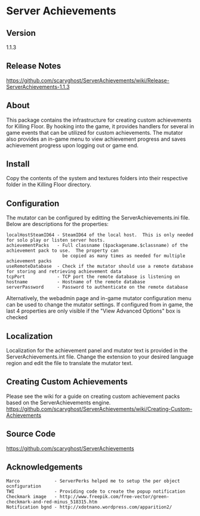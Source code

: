 Server Achievements
===============
## Version
1.1.3

## Release Notes
https://github.com/scaryghost/ServerAchievements/wiki/Release-ServerAchievements-1.1.3

## About
This package contains the infrastructure for creating custom achievements for Killing Floor.  By hooking into the game, 
it provides handlers for several in game events that can be utilized for custom achievements.  The mutator also provides 
an in-game menu to view achievement progress and saves achievement progress upon logging out or game end.

## Install
Copy the contents of the system and textures folders into their respective folder in the Killing Floor directory.  

## Configuration
The mutator can be configured by editting the ServerAchievements.ini file.  Below are descriptions for the properties:

    localHostSteamID64 - SteamID64 of the local host.  This is only needed for solo play or listen server hosts.
    achievementPacks   - Full classname ($packagename.$classname) of the achievement pack to use.  The property can 
                         be copied as many times as needed for multiple achievement packs
    useRemoteDatabase  - Check if the mutator should use a remote database for storing and retrieving achievement data
    tcpPort            - TCP port the remote database is listening on
    hostname           - Hostname of the remote database
    serverPassword     - Password to authenticate on the remote database
                         
Alternatively, the webadmin page and in-game mutator configuration menu can be used to change the mutator settings.  If 
configured from in game, the last 4 properties are only visible if the "View Advanced Options" box is checked

## Localization
Localization for the achievement panel and mutator text is provided in the ServerAchievements.int file.  Change the 
extension to your desired language region and edit the file to translate the mutator text.

## Creating Custom Achievements
Please see the wiki for a guide on creating custom achievement packs based on the ServerAchievements engine.  
https://github.com/scaryghost/ServerAchievements/wiki/Creating-Custom-Achievements

## Source Code
https://github.com/scaryghost/ServerAchievements

## Acknowledgements
    Marco             - ServerPerks helped me to setup the per object ocnfiguration
    TWI               - Providing code to create the popup notification
    Checkmark image   - http://www.freepik.com/free-vector/green-checkmark-and-red-minus_518315.htm
    Notification bgnd - http://xdotnano.wordpress.com/apparition2/
